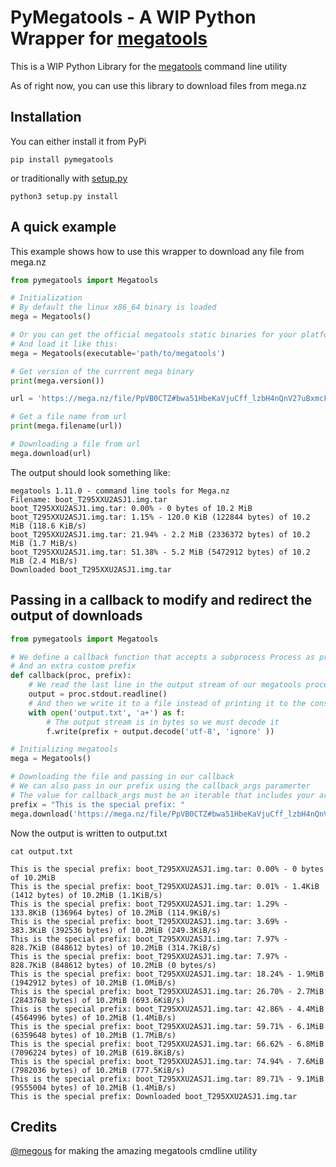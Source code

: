 # PyMegatools - A WIP Python Wrapper for [megatools](https://megatools.megous.com/)

This is a WIP Python Library for the [megatools](https://megatools.megous.com/) command line utility 

As of right now, you can use this library to download files from mega.nz


## Installation

You can either install it from PyPi
```shell
pip install pymegatools
```

or traditionally with [setup.py](setup.py)
```shell
python3 setup.py install
```

## A quick example

This example shows how to use this wrapper to download any file from mega.nz

```python
from pymegatools import Megatools

# Initialization
# By default the linux x86_64 binary is loaded
mega = Megatools()

# Or you can get the official megatools static binaries for your platform at https://megatools.megous.com/builds/experimental/
# And load it like this:
mega = Megatools(executable='path/to/megatools')

# Get version of the currrent mega binary
print(mega.version())

url = 'https://mega.nz/file/PpVB0CTZ#bwa51HbeKaVjuCff_lzbH4nQnV27uBxmcF89PnnACvY'

# Get a file name from url
print(mega.filename(url))

# Downloading a file from url
mega.download(url)
```

The output should look something like:
```shell
megatools 1.11.0 - command line tools for Mega.nz
Filename: boot_T295XXU2ASJ1.img.tar
boot_T295XXU2ASJ1.img.tar: 0.00% - 0 bytes of 10.2 MiB
boot_T295XXU2ASJ1.img.tar: 1.15% - 120.0 KiB (122844 bytes) of 10.2 MiB (118.6 KiB/s)
boot_T295XXU2ASJ1.img.tar: 21.94% - 2.2 MiB (2336372 bytes) of 10.2 MiB (1.7 MiB/s)
boot_T295XXU2ASJ1.img.tar: 51.38% - 5.2 MiB (5472912 bytes) of 10.2 MiB (2.4 MiB/s)
Downloaded boot_T295XXU2ASJ1.img.tar
```

## Passing in a callback to modify and redirect the output of downloads
```python
from pymegatools import Megatools

# We define a callback function that accepts a subprocess Process as proc
# And an extra custom prefix
def callback(proc, prefix):
    # We read the last line in the output stream of our megatools process
    output = proc.stdout.readline()
    # And then we write it to a file instead of printing it to the console
    with open('output.txt', 'a+') as f:
        # The output stream is in bytes so we must decode it
        f.write(prefix + output.decode('utf-8', 'ignore' ))

# Initializing megatools
mega = Megatools()

# Downloading the file and passing in our callback
# We can also pass in our prefix using the callback_args paramerter
# The value for callback_args must be an iterable that includes your args
prefix = "This is the special prefix: "
mega.download('https://mega.nz/file/PpVB0CTZ#bwa51HbeKaVjuCff_lzbH4nQnV27uBxmcF89PnnACvY', callback=callback, callback_args=[prefix]) 
```

Now the output is written to output.txt
```shell
cat output.txt
```

```shell
This is the special prefix: boot_T295XXU2ASJ1.img.tar: 0.00% - 0 bytes of 10.2MiB
This is the special prefix: boot_T295XXU2ASJ1.img.tar: 0.01% - 1.4KiB (1412 bytes) of 10.2MiB (1.1KiB/s)
This is the special prefix: boot_T295XXU2ASJ1.img.tar: 1.29% - 133.8KiB (136964 bytes) of 10.2MiB (114.9KiB/s)
This is the special prefix: boot_T295XXU2ASJ1.img.tar: 3.69% - 383.3KiB (392536 bytes) of 10.2MiB (249.3KiB/s)
This is the special prefix: boot_T295XXU2ASJ1.img.tar: 7.97% - 828.7KiB (848612 bytes) of 10.2MiB (314.7KiB/s)
This is the special prefix: boot_T295XXU2ASJ1.img.tar: 7.97% - 828.7KiB (848612 bytes) of 10.2MiB (0 bytes/s)
This is the special prefix: boot_T295XXU2ASJ1.img.tar: 18.24% - 1.9MiB (1942912 bytes) of 10.2MiB (1.0MiB/s)
This is the special prefix: boot_T295XXU2ASJ1.img.tar: 26.70% - 2.7MiB (2843768 bytes) of 10.2MiB (693.6KiB/s)
This is the special prefix: boot_T295XXU2ASJ1.img.tar: 42.86% - 4.4MiB (4564996 bytes) of 10.2MiB (1.4MiB/s)
This is the special prefix: boot_T295XXU2ASJ1.img.tar: 59.71% - 6.1MiB (6359648 bytes) of 10.2MiB (1.7MiB/s)
This is the special prefix: boot_T295XXU2ASJ1.img.tar: 66.62% - 6.8MiB (7096224 bytes) of 10.2MiB (619.8KiB/s)
This is the special prefix: boot_T295XXU2ASJ1.img.tar: 74.94% - 7.6MiB (7982036 bytes) of 10.2MiB (777.5KiB/s)
This is the special prefix: boot_T295XXU2ASJ1.img.tar: 89.71% - 9.1MiB (9555004 bytes) of 10.2MiB (1.4MiB/s)
This is the special prefix: Downloaded boot_T295XXU2ASJ1.img.tar
```

## Credits

[@megous](https://github.com/megous) for making the amazing megatools cmdline utility

